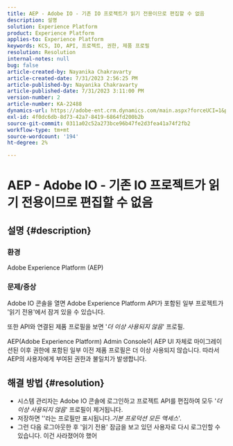 ```yaml
---
title: AEP - Adobe IO - 기존 IO 프로젝트가 읽기 전용이므로 편집할 수 없음
description: 설명
solution: Experience Platform
product: Experience Platform
applies-to: Experience Platform
keywords: KCS, IO, API, 프로젝트, 권한, 제품 프로필
resolution: Resolution
internal-notes: null
bug: false
article-created-by: Nayanika Chakravarty
article-created-date: 7/31/2023 2:56:25 PM
article-published-by: Nayanika Chakravarty
article-published-date: 7/31/2023 3:11:00 PM
version-number: 2
article-number: KA-22488
dynamics-url: https://adobe-ent.crm.dynamics.com/main.aspx?forceUCI=1&pagetype=entityrecord&etn=knowledgearticle&id=660dce67-b22f-ee11-bdf3-6045bd006149
exl-id: 4f0dc6db-8d73-42a7-8419-6864fd200b2b
source-git-commit: 0311a02c52a273bce96b47fe2d3fea41a74f2fb2
workflow-type: tm+mt
source-wordcount: '194'
ht-degree: 2%

---
```


# AEP - Adobe IO - 기존 IO 프로젝트가 읽기 전용이므로 편집할 수 없음

## 설명 {#description}


### 환경

Adobe Experience Platform (AEP)

### 문제/증상

Adobe IO 콘솔을 열면 Adobe Experience Platform API가 포함된 일부 프로젝트가 &#39;읽기 전용&#39;에서 잠겨 있을 수 있습니다.

또한 API와 연결된 제품 프로필을 보면 &#39;*더 이상 사용되지 않음*&#39; 프로필.

AEP(Adobe Experience Platform) Admin Console이 AEP UI 자체로 마이그레이션된 이후 권한에 포함된 일부 이전 제품 프로필은 더 이상 사용되지 않습니다. 따라서 AEP의 사용자에게 부여된 권한과 불일치가 발생합니다.


## 해결 방법 {#resolution}


- 시스템 관리자는 Adobe IO 콘솔에 로그인하고 프로젝트 API를 편집하여 모두 &#39;*더 이상 사용되지 않음*&#39; 프로필이 제거됩니다.
- 저장하면 &#39;&#39;라는 프로필만 표시됩니다.*기본 프로덕션 모든 액세스*&#39;.
- 그런 다음 로그아웃한 후 &#39;읽기 전용&#39; 잠금을 보고 있던 사용자로 다시 로그인할 수 있습니다. 이건 사라졌어야 했어
